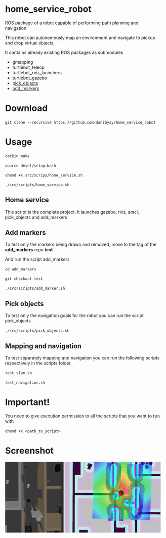 # home_service_robot

ROS package of a robot capable of performing path planning and navigation.

This robot can autonomously map an environment and navigate to pickup and drop virtual objects.

It contains already existing ROS packages as submodules

* gmapping
* turtlebot_teleop
* turtlebot_rviz_launchers
* turtlebot_gazebo
* [pick_objects](https://github.com/danibyay/pick_objects)
* [add_markers](https://github.com/danibyay/add_markers)

# Download

`git clone --recursive https://github.com/danibyay/home_service_robot`

# Usage

`catkin_make`

`source devel/setup.bash`

`chmod +x src/scrips/home_service.sh`

`./src/scripts/home_service.sh`

## Home service

This script is the complete project. It launches gazebo, rviz, amcl, pick_objects and add_markers.


## Add markers

To test only the markers being drawn and removed, move to the tag of the **add_markers** repo **test**

And run the script add_markers

`cd add_markers`

`git checkout test`

`./src/scripts/add_marker.sh`

## Pick objects

To test only the navigation goals for the robot you can run the script pick_objects

`./src/scripts/pick_objects.sh`

## Mapping and navigation

To test separately mapping and navigation you can run the following scripts respectively in the scripts folder.

`test_slam.sh`

`test_navigation.sh`

# Important!

You need to give execution permission to all the scripts that you want to run with

`chmod +x <path_to_script>`


# Screenshot

![](ref_images/gazebo_rviz_marker.png)
